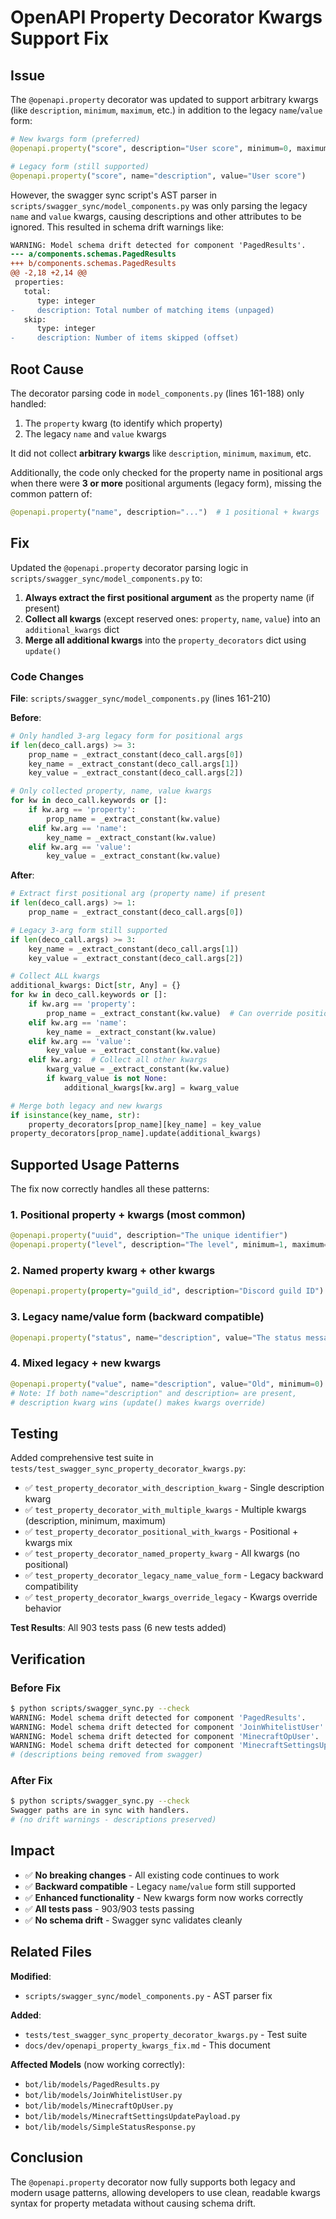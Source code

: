 # OpenAPI Property Decorator Kwargs Support Fix

## Issue

The `@openapi.property` decorator was updated to support arbitrary kwargs (like `description`, `minimum`, `maximum`, etc.) in addition to the legacy `name`/`value` form:

```python
# New kwargs form (preferred)
@openapi.property("score", description="User score", minimum=0, maximum=100)

# Legacy form (still supported)
@openapi.property("score", name="description", value="User score")
```

However, the swagger sync script's AST parser in `scripts/swagger_sync/model_components.py` was only parsing the legacy `name` and `value` kwargs, causing descriptions and other attributes to be ignored. This resulted in schema drift warnings like:

```diff
WARNING: Model schema drift detected for component 'PagedResults'.
--- a/components.schemas.PagedResults
+++ b/components.schemas.PagedResults
@@ -2,18 +2,14 @@
 properties:
   total:
      type: integer
-     description: Total number of matching items (unpaged)
   skip:
      type: integer
-     description: Number of items skipped (offset)
```

## Root Cause

The decorator parsing code in `model_components.py` (lines 161-188) only handled:

1. The `property` kwarg (to identify which property)
2. The legacy `name` and `value` kwargs

It did not collect **arbitrary kwargs** like `description`, `minimum`, `maximum`, etc.

Additionally, the code only checked for the property name in positional args when there were **3 or more** positional arguments (legacy form), missing the common pattern of:

```python
@openapi.property("name", description="...")  # 1 positional + kwargs
```

## Fix

Updated the `@openapi.property` decorator parsing logic in `scripts/swagger_sync/model_components.py` to:

1. **Always extract the first positional argument** as the property name (if present)
2. **Collect all kwargs** (except reserved ones: `property`, `name`, `value`) into an `additional_kwargs` dict
3. **Merge all additional kwargs** into the `property_decorators` dict using `update()`

### Code Changes

**File**: `scripts/swagger_sync/model_components.py` (lines 161-210)

**Before**:

```python
# Only handled 3-arg legacy form for positional args
if len(deco_call.args) >= 3:
    prop_name = _extract_constant(deco_call.args[0])
    key_name = _extract_constant(deco_call.args[1])
    key_value = _extract_constant(deco_call.args[2])

# Only collected property, name, value kwargs
for kw in deco_call.keywords or []:
    if kw.arg == 'property':
        prop_name = _extract_constant(kw.value)
    elif kw.arg == 'name':
        key_name = _extract_constant(kw.value)
    elif kw.arg == 'value':
        key_value = _extract_constant(kw.value)
```

**After**:

```python
# Extract first positional arg (property name) if present
if len(deco_call.args) >= 1:
    prop_name = _extract_constant(deco_call.args[0])

# Legacy 3-arg form still supported
if len(deco_call.args) >= 3:
    key_name = _extract_constant(deco_call.args[1])
    key_value = _extract_constant(deco_call.args[2])

# Collect ALL kwargs
additional_kwargs: Dict[str, Any] = {}
for kw in deco_call.keywords or []:
    if kw.arg == 'property':
        prop_name = _extract_constant(kw.value)  # Can override positional
    elif kw.arg == 'name':
        key_name = _extract_constant(kw.value)
    elif kw.arg == 'value':
        key_value = _extract_constant(kw.value)
    elif kw.arg:  # Collect all other kwargs
        kwarg_value = _extract_constant(kw.value)
        if kwarg_value is not None:
            additional_kwargs[kw.arg] = kwarg_value

# Merge both legacy and new kwargs
if isinstance(key_name, str):
    property_decorators[prop_name][key_name] = key_value
property_decorators[prop_name].update(additional_kwargs)
```

## Supported Usage Patterns

The fix now correctly handles all these patterns:

### 1. Positional property + kwargs (most common)

```python
@openapi.property("uuid", description="The unique identifier")
@openapi.property("level", description="The level", minimum=1, maximum=4)
```

### 2. Named property kwarg + other kwargs

```python
@openapi.property(property="guild_id", description="Discord guild ID")
```

### 3. Legacy name/value form (backward compatible)

```python
@openapi.property("status", name="description", value="The status message")
```

### 4. Mixed legacy + new kwargs

```python
@openapi.property("value", name="description", value="Old", minimum=0)
# Note: If both name="description" and description= are present,
# description kwarg wins (update() makes kwargs override)
```

## Testing

Added comprehensive test suite in `tests/test_swagger_sync_property_decorator_kwargs.py`:

- ✅ `test_property_decorator_with_description_kwarg` - Single description kwarg
- ✅ `test_property_decorator_with_multiple_kwargs` - Multiple kwargs (description, minimum, maximum)
- ✅ `test_property_decorator_positional_with_kwargs` - Positional + kwargs mix
- ✅ `test_property_decorator_named_property_kwarg` - All kwargs (no positional)
- ✅ `test_property_decorator_legacy_name_value_form` - Legacy backward compatibility
- ✅ `test_property_decorator_kwargs_override_legacy` - Kwargs override behavior

**Test Results**: All 903 tests pass (6 new tests added)

## Verification

### Before Fix

```bash
$ python scripts/swagger_sync.py --check
WARNING: Model schema drift detected for component 'PagedResults'.
WARNING: Model schema drift detected for component 'JoinWhitelistUser'.
WARNING: Model schema drift detected for component 'MinecraftOpUser'.
WARNING: Model schema drift detected for component 'MinecraftSettingsUpdatePayload'.
# (descriptions being removed from swagger)
```

### After Fix

```bash
$ python scripts/swagger_sync.py --check
Swagger paths are in sync with handlers.
# (no drift warnings - descriptions preserved)
```

## Impact

- ✅ **No breaking changes** - All existing code continues to work
- ✅ **Backward compatible** - Legacy `name`/`value` form still supported
- ✅ **Enhanced functionality** - New kwargs form now works correctly
- ✅ **All tests pass** - 903/903 tests passing
- ✅ **No schema drift** - Swagger sync validates cleanly

## Related Files

**Modified**:

- `scripts/swagger_sync/model_components.py` - AST parser fix

**Added**:

- `tests/test_swagger_sync_property_decorator_kwargs.py` - Test suite
- `docs/dev/openapi_property_kwargs_fix.md` - This document

**Affected Models** (now working correctly):

- `bot/lib/models/PagedResults.py`
- `bot/lib/models/JoinWhitelistUser.py`
- `bot/lib/models/MinecraftOpUser.py`
- `bot/lib/models/MinecraftSettingsUpdatePayload.py`
- `bot/lib/models/SimpleStatusResponse.py`

## Conclusion

The `@openapi.property` decorator now fully supports both legacy and modern usage patterns, allowing developers to use clean, readable kwargs syntax for property metadata without causing schema drift.
